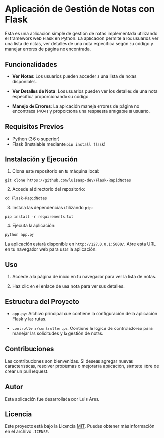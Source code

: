 # Aplicación de Gestión de Notas con Flask

Esta es una aplicación simple de gestión de notas implementada utilizando el framework web Flask en Python. La aplicación permite a los usuarios ver una lista de notas, ver detalles de una nota específica según su código y manejar errores de página no encontrada.

## Funcionalidades

- **Ver Notas**: Los usuarios pueden acceder a una lista de notas disponibles.

- **Ver Detalles de Nota**: Los usuarios pueden ver los detalles de una nota específica proporcionando su código.

- **Manejo de Errores**: La aplicación maneja errores de página no encontrada (404) y proporciona una respuesta amigable al usuario.

## Requisitos Previos

- Python (3.6 o superior)
- Flask (Instalable mediante `pip install flask`)

## Instalación y Ejecución

1. Clona este repositorio en tu máquina local:

```shell
git clone https://github.com/luisaap-dev/Flask-RapidNotes
```

2. Accede al directorio del repositorio:

```shell
cd Flask-RapidNotes
```

3. Instala las dependencias utilizando `pip`:

```shell
pip install -r requirements.txt
```

4. Ejecuta la aplicación:

```shell
python app.py
```

La aplicación estará disponible en `http://127.0.0.1:5000/`. Abre esta URL en tu navegador web para usar la aplicación.

## Uso

1. Accede a la página de inicio en tu navegador para ver la lista de notas.

2. Haz clic en el enlace de una nota para ver sus detalles.

## Estructura del Proyecto

- `app.py`: Archivo principal que contiene la configuración de la aplicación Flask y las rutas.

- `controllers/controller.py`: Contiene la lógica de controladores para manejar las solicitudes y la gestión de notas.

## Contribuciones

Las contribuciones son bienvenidas. Si deseas agregar nuevas características, resolver problemas o mejorar la aplicación, siéntete libre de crear un pull request.

## Autor

Esta aplicación fue desarrollada por [Luis Ares](https://github.com/luisaap-dev).

## Licencia

Este proyecto está bajo la Licencia [MIT](LICENSE). Puedes obtener más información en el archivo `LICENSE`.



